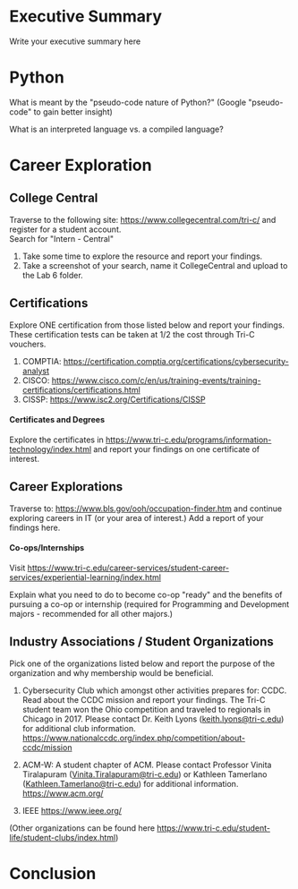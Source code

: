 
# Executive Summary
Write your executive summary here

# Python

What is meant by the "pseudo-code nature of Python?" (Google "pseudo-code" to gain better insight) 

What is an interpreted language vs. a compiled language? 

# Career Exploration

## College Central

Traverse to the following site: https://www.collegecentral.com/tri-c/ and register for a student account.   
Search for "Intern - Central"
1. Take some time to explore the resource and report your findings. 
2. Take a screenshot of your search, name it CollegeCentral and upload to the Lab 6 folder.

## Certifications

Explore ONE certification from those listed below and report your findings.  These certification tests can be taken at 1/2 the cost through Tri-C vouchers.

1. COMPTIA:
https://certification.comptia.org/certifications/cybersecurity-analyst
2. CISCO:
https://www.cisco.com/c/en/us/training-events/training-certifications/certifications.html
3. CISSP:
https://www.isc2.org/Certifications/CISSP
 
#### Certificates and Degrees
Explore the certificates in https://www.tri-c.edu/programs/information-technology/index.html and report your findings on one certificate of interest.

## Career Explorations
Traverse to: https://www.bls.gov/ooh/occupation-finder.htm and continue exploring careers in IT (or your area of interest.) Add a report of your findings here.
 
#### Co-ops/Internships
Visit https://www.tri-c.edu/career-services/student-career-services/experiential-learning/index.html

Explain what you need to do to become co-op "ready" and the benefits of pursuing a co-op or internship (required for Programming and Development majors - recommended for all other majors.) 
 
## Industry Associations / Student Organizations
Pick one of the organizations listed below and report the purpose of the organization and why membership would be beneficial. 
 
1. Cybersecurity Club which amongst other activities prepares for: CCDC.  Read about the CCDC mission and report your findings.  The Tri-C student team won the Ohio competition and traveled to regionals in Chicago in 2017.  Please contact Dr. Keith Lyons (keith.lyons@tri-c.edu) for additional club information. 
https://www.nationalccdc.org/index.php/competition/about-ccdc/mission

2. ACM-W: A student chapter of ACM. Please contact Professor Vinita Tiralapuram (Vinita.Tiralapuram@tri-c.edu) or Kathleen Tamerlano (Kathleen.Tamerlano@tri-c.edu) for additional information. 
https://www.acm.org/

3. IEEE https://www.ieee.org/
 
(Other organizations can be found here https://www.tri-c.edu/student-life/student-clubs/index.html)

# Conclusion
